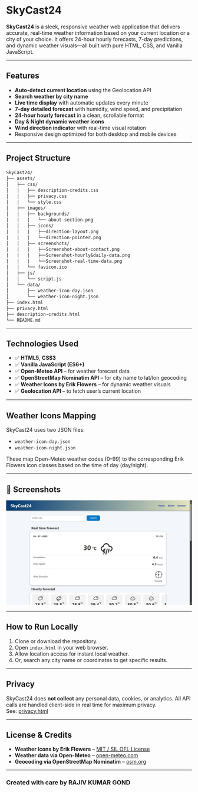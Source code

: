# SkyCast24

**SkyCast24** is a sleek, responsive weather web application that delivers accurate, real-time weather information based on your current location or a city of your choice. It offers 24-hour hourly forecasts, 7-day predictions, and dynamic weather visuals—all built with pure HTML, CSS, and Vanilla JavaScript.

---

## Features

- **Auto-detect current location** using the Geolocation API
- **Search weather by city name**
- **Live time display** with automatic updates every minute
- **7-day detailed forecast** with humidity, wind speed, and precipitation
- **24-hour hourly forecast** in a clean, scrollable format
- **Day & Night dynamic weather icons**
- **Wind direction indicator** with real-time visual rotation
- Responsive design optimized for both desktop and mobile devices

---

## Project Structure

```
SkyCast24/
├── assets/
│   ├── css/
│   │   ├── description-credits.css
│   │   ├── privacy.css
│   │   └── style.css
│   ├── images/
│   │   ├── backgrounds/
|   |   |   └── about-section.png
│   │   ├── icons/
|   |   |   ├──direction-layout.png
|   |   |   └──direction-pointer.png
│   │   ├── screenshots/
|   |   |   ├──Screenshot-about-contact.png
|   |   |   ├──Screenshot-hourly&daily-data.png
|   |   |   └──Screenshot-real-time-data.png
│   │   └── favicon.ico
│   ├── js/
│   │   └── script.js
│   └── data/
│       ├── weather-icon-day.json
│       └── weather-icon-night.json
├── index.html
├── privacy.html
├── description-credits.html
└── README.md
```

---

## Technologies Used

- ✅ **HTML5**, **CSS3**
- ✅ **Vanilla JavaScript (ES6+)**
- ✅ **Open-Meteo API** – for weather forecast data
- ✅ **OpenStreetMap Nominatim API** – for city name to lat/lon geocoding
- ✅ **Weather Icons by Erik Flowers** – for dynamic weather visuals
- ✅ **Geolocation API** – to fetch user’s current location

---

## Weather Icons Mapping

SkyCast24 uses two JSON files:
- `weather-icon-day.json`
- `weather-icon-night.json`

These map Open-Meteo weather codes (0–99) to the corresponding Erik Flowers icon classes based on the time of day (day/night).

---

## 📸 Screenshots

![SkyCast24 UI Preview](assets/images/screenshot/Screenshot-real-time-data.png)

---

## How to Run Locally

1. Clone or download the repository.
2. Open `index.html` in your web browser.
3. Allow location access for instant local weather.
4. Or, search any city name or coordinates to get specific results.

---

## Privacy

SkyCast24 does **not collect** any personal data, cookies, or analytics. All API calls are handled client-side in real time for maximum privacy.  
See: [privacy.html](privacy.html)

---

## License & Credits

- **Weather Icons by Erik Flowers** – [MIT / SIL OFL License](https://erikflowers.github.io/weather-icons/)
- **Weather data via Open-Meteo** – [open-meteo.com](https://open-meteo.com)
- **Geocoding via OpenStreetMap Nominatim** – [osm.org](https://nominatim.openstreetmap.org)

---

### Created with care by **RAJIV KUMAR GOND**
